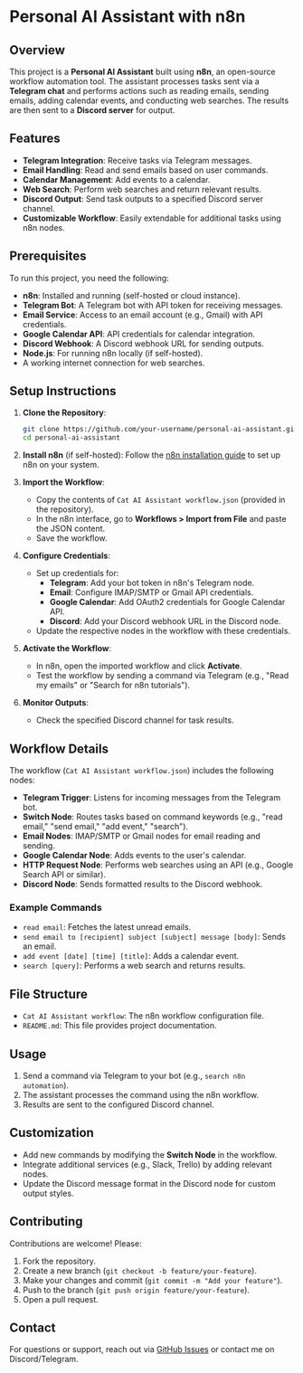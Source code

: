 # Personal AI Assistant with n8n

## Overview
This project is a **Personal AI Assistant** built using **n8n**, an open-source workflow automation tool. The assistant processes tasks sent via a **Telegram chat** and performs actions such as reading emails, sending emails, adding calendar events, and conducting web searches. The results are then sent to a **Discord server** for output.

## Features
- **Telegram Integration**: Receive tasks via Telegram messages.
- **Email Handling**: Read and send emails based on user commands.
- **Calendar Management**: Add events to a calendar.
- **Web Search**: Perform web searches and return relevant results.
- **Discord Output**: Send task outputs to a specified Discord server channel.
- **Customizable Workflow**: Easily extendable for additional tasks using n8n nodes.

## Prerequisites
To run this project, you need the following:
- **n8n**: Installed and running (self-hosted or cloud instance).
- **Telegram Bot**: A Telegram bot with API token for receiving messages.
- **Email Service**: Access to an email account (e.g., Gmail) with API credentials.
- **Google Calendar API**: API credentials for calendar integration.
- **Discord Webhook**: A Discord webhook URL for sending outputs.
- **Node.js**: For running n8n locally (if self-hosted).
- A working internet connection for web searches.

## Setup Instructions
1. **Clone the Repository**:
   ```bash
   git clone https://github.com/your-username/personal-ai-assistant.git
   cd personal-ai-assistant
   ```

2. **Install n8n** (if self-hosted):
   Follow the [n8n installation guide](https://docs.n8n.io/getting-started/installation/) to set up n8n on your system.

3. **Import the Workflow**:
   - Copy the contents of `Cat AI Assistant workflow.json` (provided in the repository).
   - In the n8n interface, go to **Workflows > Import from File** and paste the JSON content.
   - Save the workflow.

4. **Configure Credentials**:
   - Set up credentials for:
     - **Telegram**: Add your bot token in n8n's Telegram node.
     - **Email**: Configure IMAP/SMTP or Gmail API credentials.
     - **Google Calendar**: Add OAuth2 credentials for Google Calendar API.
     - **Discord**: Add your Discord webhook URL in the Discord node.
   - Update the respective nodes in the workflow with these credentials.

5. **Activate the Workflow**:
   - In n8n, open the imported workflow and click **Activate**.
   - Test the workflow by sending a command via Telegram (e.g., "Read my emails" or "Search for n8n tutorials").

6. **Monitor Outputs**:
   - Check the specified Discord channel for task results.

## Workflow Details
The workflow (`Cat AI Assistant workflow.json`) includes the following nodes:
- **Telegram Trigger**: Listens for incoming messages from the Telegram bot.
- **Switch Node**: Routes tasks based on command keywords (e.g., "read email," "send email," "add event," "search").
- **Email Nodes**: IMAP/SMTP or Gmail nodes for email reading and sending.
- **Google Calendar Node**: Adds events to the user's calendar.
- **HTTP Request Node**: Performs web searches using an API (e.g., Google Search API or similar).
- **Discord Node**: Sends formatted results to the Discord webhook.

### Example Commands
- `read email`: Fetches the latest unread emails.
- `send email to [recipient] subject [subject] message [body]`: Sends an email.
- `add event [date] [time] [title]`: Adds a calendar event.
- `search [query]`: Performs a web search and returns results.

## File Structure
- `Cat AI Assistant workflow`: The n8n workflow configuration file.
- `README.md`: This file provides project documentation.

## Usage
1. Send a command via Telegram to your bot (e.g., `search n8n automation`).
2. The assistant processes the command using the n8n workflow.
3. Results are sent to the configured Discord channel.

## Customization
- Add new commands by modifying the **Switch Node** in the workflow.
- Integrate additional services (e.g., Slack, Trello) by adding relevant nodes.
- Update the Discord message format in the Discord node for custom output styles.

## Contributing
Contributions are welcome! Please:
1. Fork the repository.
2. Create a new branch (`git checkout -b feature/your-feature`).
3. Make your changes and commit (`git commit -m "Add your feature"`).
4. Push to the branch (`git push origin feature/your-feature`).
5. Open a pull request.


## Contact
For questions or support, reach out via [GitHub Issues](https://github.com/your-username/personal-ai-assistant/issues) or contact me on Discord/Telegram.


